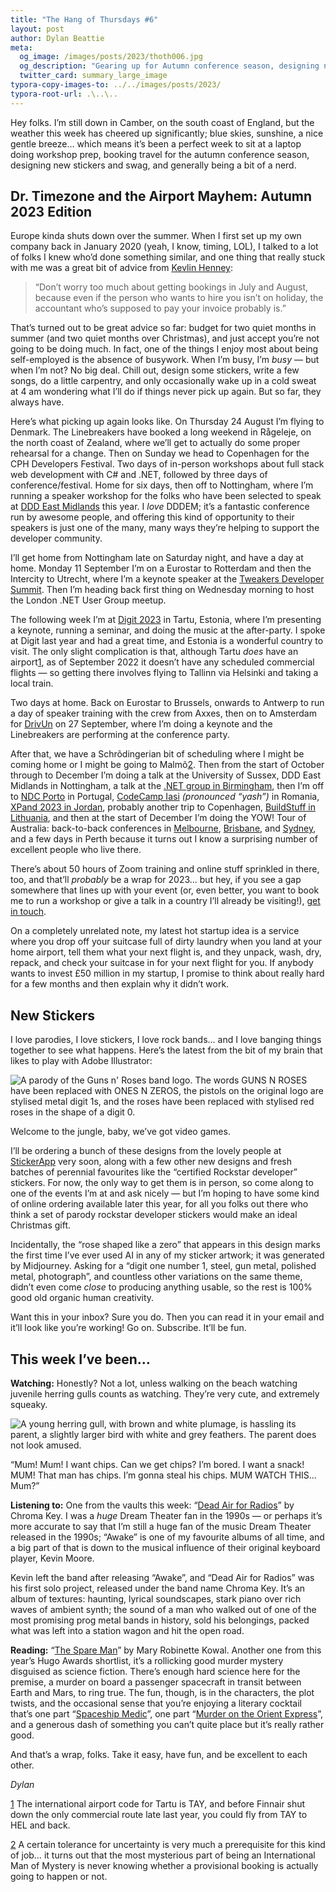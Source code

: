 ```yaml
---
title: "The Hang of Thursdays #6"
layout: post
author: Dylan Beattie
meta:
  og_image: /images/posts/2023/thoth006.jpg
  og_description: "Gearing up for Autumn conference season, designing new stickers, and a picture of some seagulls. What can I say, it's been a slow news week down here on the coast..."
  twitter_card: summary_large_image
typora-copy-images-to: ../../images/posts/2023/
typora-root-url: .\..\..
---
```


Hey folks. I’m still down in Camber, on the south coast of England, but the weather this week has cheered up significantly; blue skies, sunshine, a nice gentle breeze… which means it’s been a perfect week to sit at a laptop doing workshop prep, booking travel for the autumn conference season, designing new stickers and swag, and generally being a bit of a nerd.

## Dr. Timezone and the Airport Mayhem: Autumn 2023 Edition

Europe kinda shuts down over the summer. When I first set up my own company back in January 2020 (yeah, I know, timing, LOL), I talked to a lot of folks I knew who’d done something similar, and one thing that really stuck with me was a great bit of advice from [Kevlin Henney](https://about.me/kevlin):

> “Don’t worry too much about getting bookings in July and August, because even if the person who wants to hire you isn’t on holiday, the accountant who’s supposed to pay your invoice probably is.”

That’s turned out to be great advice so far: budget for two quiet months in summer (and two quiet months over Christmas), and just accept you’re not going to be doing much. In fact, one of the things I enjoy most about being self-employed is the absence of busywork. When I’m busy, I’m *busy* — but when I’m not? No big deal. Chill out, design some stickers, write a few songs, do a little carpentry, and only occasionally wake up in a cold sweat at 4 am wondering what I’ll do if things never pick up again. But so far, they always have.

Here’s what picking up again looks like. On Thursday 24 August I’m flying to Denmark. The Linebreakers have booked a long weekend in Rågeleje, on the north coast of Zealand, where we’ll get to actually do some proper rehearsal for a change. Then on Sunday we head to Copenhagen for the CPH Developers Festival. Two days of in-person workshops about full stack web development with C# and .NET, followed by three days of conference/festival. Home for six days, then off to Nottingham, where I’m running a speaker workshop for the folks who have been selected to speak at [DDD East Midlands](https://dddeastmidlands.com/) this year. I *love* DDDEM; it’s a fantastic conference run by awesome people, and offering this kind of opportunity to their speakers is just one of the many, many ways they’re helping to support the developer community.

I’ll get home from Nottingham late on Saturday night, and have a day at home. Monday 11 September I’m on a Eurostar to Rotterdam and then the Intercity to Utrecht, where I’m a keynote speaker at the [Tweakers Developer Summit](https://tweakers.net/partners/devsummit2023/1900/sprekerstracks/). Then I’m heading back first thing on Wednesday morning to host the London .NET User Group meetup.

The following week I’m at [Digit 2023](https://digit.dev/) in Tartu, Estonia, where I’m presenting a keynote, running a seminar, and doing the music at the after-party. I spoke at Digit last year and had a great time, and Estonia is a wonderful country to visit. The only slight complication is that, although Tartu *does* have an airport[1](#footnote-1), as of September 2022 it doesn’t have any scheduled commercial flights — so getting there involves flying to Tallinn via Helsinki and taking a local train.

Two days at home. Back on Eurostar to Brussels, onwards to Antwerp to run a day of speaker training with the crew from Axxes, then on to Amsterdam for [DrivUn](https://drivun.co/) on 27 September, where I’m doing a keynote and the Linebreakers are performing at the conference party.

After that, we have a Schrõdingerian bit of scheduling where I might be coming home or I might be going to Malmõ[2](#footnote-2). Then from the start of October through to December I’m doing a talk at the University of Sussex, DDD East Midlands in Nottingham, a talk at the [.NET group in Birmingham](https://www.meetup.com/birmingham-dotnet-and-xamarin-user-group/events/293566551/), then I’m off to [NDC Porto](https://ndcporto.com/) in Portugal, [CodeCamp Iasi](https://codecamp.ro/conferences/codecamp_iasi/) *(pronounced “yash”)* in Romania, [XPand 2023 in Jordan](https://www.xpandconf.com/), probably another trip to Copenhagen, [BuildStuff in Lithuania](https://www.buildstuff.events/), and then at the start of December I’m doing the YOW! Tour of Australia: back-to-back conferences in [Melbourne](https://yowcon.com/melbourne-2023), [Brisbane](https://yowcon.com/brisbane-2023), and [Sydney](https://yowcon.com/sydney-2023), and a few days in Perth because it turns out I know a surprising number of excellent people who live there.

There’s about 50 hours of Zoom training and online stuff sprinkled in there, too, and that’ll *probably* be a wrap for 2023… but hey, if you see a gap somewhere that lines up with your event (or, even better, you want to book me to run a workshop or give a talk in a country I’ll already be visiting!), [get in touch](mailto:dylan@dylanbeattie.net).

On a completely unrelated note, my latest hot startup idea is a service where you drop off your suitcase full of dirty laundry when you land at your home airport, tell them what your next flight is, and they unpack, wash, dry, repack, and check your suitcase in for your next flight for you. If anybody wants to invest £50 million in my startup, I promise to think about really hard for a few months and then explain why it didn’t work.

## New Stickers

I love parodies, I love stickers, I love rock bands… and I love banging things together to see what happens. Here’s the latest from the bit of my brain that likes to play with Adobe Illustrator:

![A parody of the Guns n' Roses band logo. The words GUNS N  ROSES have been replaced with ONES N ZEROS, the pistols on the original logo are stylised metal digit 1s, and the roses have been replaced with stylised red roses in the shape of a digit 0.](/images/posts/2023/https%3A%2F%2Fsubstack-post-media.s3.amazonaws.com%2Fpublic%2Fimages%2F6f2c0158-dc5e-4c5a-93fc-2d4270a56510_1920x1080.jpeg)

Welcome to the jungle, baby, we’ve got video games.

I’ll be ordering a bunch of these designs from the lovely people at [StickerApp](https://stickerapp.co.uk/) very soon, along with a few other new designs and fresh batches of perennial favourites like the “certified Rockstar developer” stickers. For now, the only way to get them is in person, so come along to one of the events I’m at and ask nicely — but I’m hoping to have some kind of online ordering available later this year, for all you folks out there who think a set of parody rockstar developer stickers would make an ideal Christmas gift.

Incidentally, the “rose shaped like a zero” that appears in this design marks the first time I’ve ever used AI in any of my sticker artwork; it was generated by Midjourney. Asking for a “digit one number 1, steel, gun metal, polished metal, photograph”, and countless other variations on the same theme, didn’t even come *close* to producing anything usable, so the rest is 100% good old organic human creativity.

Want this in your inbox? Sure you do. Then you can read it in your email and it’ll look like you’re working! Go on. Subscribe. It’ll be fun.

## This week I’ve been…

**Watching:** Honestly? Not a lot, unless walking on the beach watching juvenile herring gulls counts as watching. They’re very cute, and extremely squeaky.

![A young herring gull, with brown and white plumage, is hassling its parent, a slightly larger bird with white and grey feathers. The parent does not look amused.](/images/posts/2023/https%3A%2F%2Fsubstack-post-media.s3.amazonaws.com%2Fpublic%2Fimages%2Fc001d238-6891-4a13-99ff-e2f8b3edfcb0_5184x3456.jpeg)

“Mum! Mum! I want chips. Can we get chips? I’m bored. I want a snack! MUM! That man has chips. I’m gonna steal his chips. MUM WATCH THIS… Mum?”

**Listening to:** One from the vaults this week: “[Dead Air for Radios](https://en.wikipedia.org/wiki/Dead_Air_for_Radios)” by Chroma Key. I was a *huge* Dream Theater fan in the 1990s — or perhaps it’s more accurate to say that I’m still a huge fan of the music Dream Theater released in the 1990s; “Awake” is one of my favourite albums of all time, and a big part of that is down to the musical influence of their original keyboard player, Kevin Moore. 

Kevin left the band after releasing “Awake”, and “Dead Air for Radios” was his first solo project, released under the band name Chroma Key. It’s an album of textures: haunting, lyrical soundscapes, stark piano over rich waves of ambient synth; the sound of a man who walked out of one of the most promising prog metal bands in history, sold his belongings, packed what was left into a station wagon and hit the open road.

**Reading:** “[The Spare Man](https://www.goodreads.com/book/show/55077658-the-spare-man)” by Mary Robinette Kowal. Another one from this year’s Hugo Awards shortlist, it’s a rollicking good murder mystery disguised as science fiction. There’s enough hard science here for the premise, a murder on board a passenger spacecraft in transit between Earth and Mars, to ring true. The fun, though, is in the characters, the plot twists, and the occasional sense that you’re enjoying a literary cocktail that’s one part “[Spaceship Medic](https://en.wikipedia.org/wiki/Spaceship_Medic)”, one part “[Murder on the Orient Express](https://en.wikipedia.org/wiki/Murder_on_the_Orient_Express)”, and a generous dash of something you can’t quite place but it’s really rather good.

And that’s a wrap, folks. Take it easy, have fun, and be excellent to each other.

*Dylan*

[1](#footnote-anchor-1) The international airport code for Tartu is TAY, and before Finnair shut down the only commercial route late last year, you could fly from TAY to HEL and back. 

[2](#footnote-anchor-2) A certain tolerance for uncertainty is very much a prerequisite for this kind of job… it turns out that the most mysterious part of being an International Man of Mystery is never knowing whether a provisional booking is actually going to happen or not.
